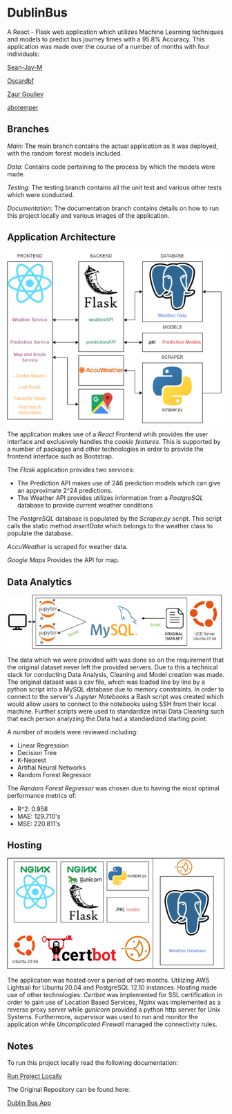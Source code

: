 # DublinBus
A React - Flask web application which utilizes Machine Learning techniques and models to predict bus journey times with a 95.8% Accuracy.
This application was made over the course of a number of months with four individuals: 

[Sean-Jay-M](https://github.com/Sean-Jay-M)

[Oscardbf](https://github.com/Oscardbf)

[Zaur Gouliev](https://github.com/gouliev)

[abotemper](https://github.com/abotemper)

## Branches
*Main:* The main branch contains the actual application as it was deployed, with the random forest models included.

*Data:* Contains code pertaining to the process by which the models were made.

*Testing:* The testing branch contains all the unit test and various other tests which were conducted. 

*Documentation:* The documentation branch contains details on how to run this project locally and various images of the application.

## Application Architecture
![Architecture](https://github.com/Sean-Jay-M/DublinBus/blob/documentation/images/webStackImage.png)

The application makes use of a *React* Frontend whih provides the user interface and exclusively handles the *cookie features*. This is supported by a number of packages and other technologies in order to provide the frontend interface such as Bootstrap. 

The *Flask* application provides two services:

  - The Prediction API makes use of 246 prediction models which can give an approximate 2^24 predictions.
  - The Weather API provides utilizes information from a *PostgreSQL* database to provide current weather conditions

The *PostgreSQL* database is populated by the *Scraper.py* script. This script calls the static method *insertData* which belongs to the weather class to populate the database.

*AccuWeather* is scraped for weather data.

*Google Maps* Provides the API for map.

## Data Analytics
![Architecture](https://github.com/Sean-Jay-M/DublinBus/blob/documentation/images/dataAnalyticsTwo.png)

The data which we were provided with was done so on the requirement that the original dataset never left the provided servers. Due to this a technical stack for conducting Data Analysis, Cleaning and Model creation was made. The original dataset was a csv file, which was loaded line by line by a python script into a MySQL database due to memory constraints. In order to connect to the server's *Jupyter Notebooks* a Bash script was created which would allow users to connect to the notebooks using SSH from their local machine. Further scripts were used to standardize initial Data Cleaning such that each person analyzing the Data had a standardized starting point.

A number of models were reviewed including:
  - Linear Regression
  - Decision Tree
  - K-Nearest 
  - Artifial Neural Networks 
  - Random Forest Regressor

The *Random Forest Regressor* was chosen due to having the most optimal performance metrics of: 
- R^2: 0.958
- MAE: 129.710's
- MSE: 220.811's

## Hosting
![Architecture](https://github.com/Sean-Jay-M/DublinBus/blob/documentation/images/hostingGraph.png)

The application was hosted over a period of two months. Utilizing AWS Lightsail for Ubuntu 20.04 and PostgreSQL 12.10 instances. Hosting made use of other technologies: *Certbot* was implemented for SSL certification in order to gain use of Location Based Services, *Nginx* was implemented as a reverse proxy server while *gunicorn* provided a python http server for Unix Systems. Furthermore, *supervisor* was used to run and monitor the application while *Uncomplicated Firewall* managed the connectivity rules.

## Notes
To run this project locally read the following documentation: 

[Run Project Locally](https://github.com/Sean-Jay-M/DublinBus/blob/documentation/readme.md)

The Original Repository can be found here: 

[Dublin Bus App ](https://github.com/gouliev/dublinbusapp)
